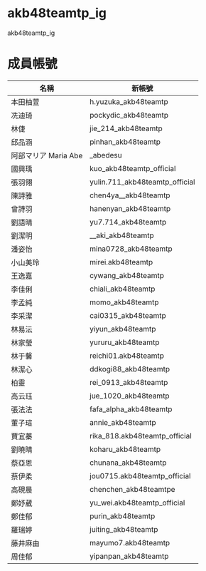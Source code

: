 # akb48teamtp_ig
akb48teamtp_ig

# 成員帳號 #

名稱|新帳號
---|----
本田柚萱|h.yuzuka_akb48teamtp
冼迪琦|pockydic_akb48teamtp
林倢|jie_214_akb48teamtp
邱品涵|pinhan_akb48teamtp
阿部マリア Maria Abe|_abedesu
國興瑀|kuo_akb48teamtp_official
張羽翎|yulin.711_akb48teamtp_official
陳詩雅|chen4ya__akb48teamtp
曾詩羽|hanenyan_akb48teamtp
劉語晴|yu7.714_akb48teamtp
劉潔明|\_\_aki_akb48teamtp
潘姿怡|mina0728_akb48teamtp
小山美玲|mirei.akb48teamtp
王逸嘉|cywang_akb48teamtp
李佳俐|chiali_akb48teamtp
李孟純|momo_akb48teamtp
李采潔|cai0315_akb48teamtp
林易沄|yiyun_akb48teamtp
林家瑩|yururu_akb48teamtp
林于馨|reichi01.akb48teamtp
林潔心|ddkogi88_akb48teamtp
柏靈|rei_0913_akb48teamtp
高云珏|jue_1020_akb48teamtp
張法法|fafa_alpha_akb48teamtp
董子瑄|annie_akb48teamtp
賈宜蓁|rika_818.akb48teamtp_official
劉曉晴|koharu_akb48teamtp
蔡亞恩|chunana_akb48teamtp
蔡伊柔|jou0715.akb48teamtp_official
高硯晨|chenchen_akb48teamtpe
鄭妤葳|yu_wei.akb48teamtp_official
鄭佳郁|purin_akb48teamtp
羅瑞婷|juiting_akb48teamtp
藤井麻由|mayumo7.akb48teamtp
周佳郁|yipanpan_akb48teamtp
